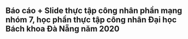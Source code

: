 ## Báo cáo + Slide thực tập công nhân phần mạng nhóm 7, học phần thực tập công nhân Đại học Bách khoa Đà Nẵng năm 2020